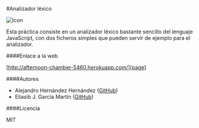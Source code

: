 #Analizador léxico

![Icon](http://velneo.es/files/2012/10/logo-js.png)

Esta práctica consiste en un analizador léxico bastante sencillo del lenguaje JavaScript, con dos ficheros simples que pueden servir de ejemplo para el analizador.


####Enlace a la web

[http://afternoon-chamber-5460.herokuapp.com/][page]

####Autores

* Alejandro Hernández Hernández ([GitHub][Ale])
* Eliasib J. García Martín ([GitHub][Eli])

####Licencia

MIT

[page]: http://afternoon-chamber-5460.herokuapp.com/
[Ale]: https://github.com/alu0100699715
[Eli]: https://github.com/alu0100698121
